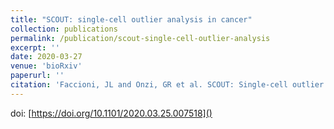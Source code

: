 ```yaml
---
title: "SCOUT: single-cell outlier analysis in cancer"
collection: publications
permalink: /publication/scout-single-cell-outlier-analysis
excerpt: ''
date: 2020-03-27
venue: 'bioRxiv'
paperurl: ''
citation: 'Faccioni, JL and Onzi, GR et al. SCOUT: Single-cell outlier analysis in cancer. Biorxiv, 2020'
---
```


doi: [https://doi.org/10.1101/2020.03.25.007518]()
